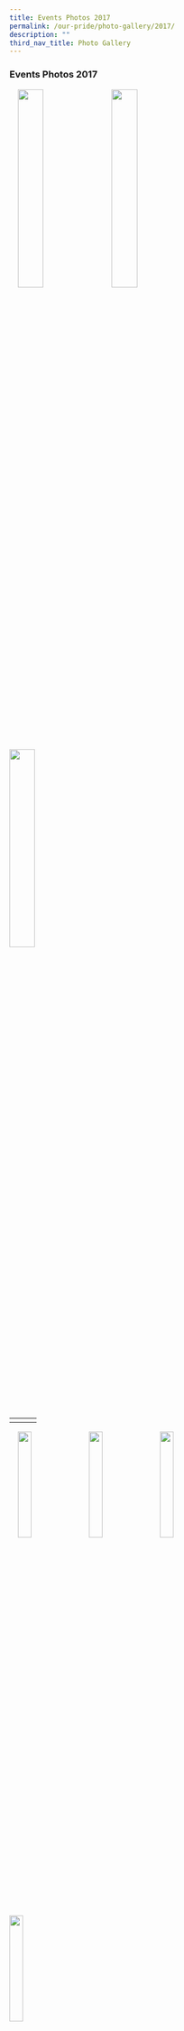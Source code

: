 ```yaml
---
title: Events Photos 2017
permalink: /our-pride/photo-gallery/2017/
description: ""
third_nav_title: Photo Gallery
---
```

### **Events Photos 2017**

<p><a href="webhere"><img src="/images/pic.jpg" style="width:30%;margin-right:15px;margin-left:15px;" align = "left"></a></p>
<p><a href="webhere"><img src="/images/pic.jpg" style="width:30%;margin-right:15px;" align = "left"></a></p>
<p><a href="webhere"><img src="/images/pic.jpg" style="width:30%;margin-right:15px;" align = "left"></a></p>

<br clear="left">

|  |  |  |
|:---:|:---:|:---:|
|  |  |  |

<p><a href="webhere"><img src="/images/pic.jpg" style="width:22%;margin-right:15px;margin-left:15px;" align = "left"></a></p>
<p><a href="webhere"><img src="/images/pic.jpg" style="width:22%;margin-right:15px;" align = "left"></a></p>
<p><a href="webhere"><img src="/images/pic.jpg" style="width:22%;margin-right:15px;" align = "left"></a></p>
<p><a href="webhere"><img src="/images/pic.jpg" style="width:22%;margin-right:15px;" align = "left"></a></p>

<br clear="left">

|  |  |  |  |
|:---:|:---:|:---:|:---:|
|  |  |  |  |

<p><a href="webhere"><img src="/images/pic.jpg" style="width:22%;margin-right:15px;margin-left:15px;" align = "left"></a></p>
<p><a href="webhere"><img src="/images/pic.jpg" style="width:22%;margin-right:15px;" align = "left"></a></p>
<p><a href="webhere"><img src="/images/pic.jpg" style="width:22%;margin-right:15px;" align = "left"></a></p>
<p><a href="webhere"><img src="/images/pic.jpg" style="width:22%;margin-right:15px;" align = "left"></a></p>

<br clear="left">

|  |  |  |  |
|:---:|:---:|:---:|:---:|
|  |  |  |  |

<p><a href="webhere"><img src="/images/pic.jpg" style="width:22%;margin-right:15px;margin-left:15px;" align = "left"></a></p>
<p><a href="webhere"><img src="/images/pic.jpg" style="width:22%;margin-right:15px;" align = "left"></a></p>
<p><a href="webhere"><img src="/images/pic.jpg" style="width:22%;margin-right:15px;" align = "left"></a></p>
<p><a href="webhere"><img src="/images/pic.jpg" style="width:22%;margin-right:15px;" align = "left"></a></p>

<br clear="left">

|  |  |  |  |
|:---:|:---:|:---:|:---:|
|  |  |  |  |

<p><a href="webhere"><img src="/images/pic.jpg" style="width:22%;margin-right:15px;margin-left:15px;" align = "left"></a></p>
<p><a href="webhere"><img src="/images/pic.jpg" style="width:22%;margin-right:15px;" align = "left"></a></p>
<p><a href="webhere"><img src="/images/pic.jpg" style="width:22%;margin-right:15px;" align = "left"></a></p>
<p><a href="webhere"><img src="/images/pic.jpg" style="width:22%;margin-right:15px;" align = "left"></a></p>

<br clear="left">

|  |  |  |  |
|:---:|:---:|:---:|:---:|
|  |  |  |  |

<p><a href="webhere"><img src="/images/pic.jpg" style="width:22%;margin-right:15px;margin-left:15px;" align = "left"></a></p>
<p><a href="webhere"><img src="/images/pic.jpg" style="width:22%;margin-right:15px;" align = "left"></a></p>
<p><a href="webhere"><img src="/images/pic.jpg" style="width:22%;margin-right:15px;" align = "left"></a></p>
<p><a href="webhere"><img src="/images/pic.jpg" style="width:22%;margin-right:15px;" align = "left"></a></p>

<br clear="left">

|  |  |  |  |
|:---:|:---:|:---:|:---:|
|  |  |  |  |

<p><a href="webhere"><img src="/images/pic.jpg" style="width:22%;margin-right:15px;margin-left:15px;" align = "left"></a></p>
<p><a href="webhere"><img src="/images/pic.jpg" style="width:22%;margin-right:15px;" align = "left"></a></p>
<p><a href="webhere"><img src="/images/pic.jpg" style="width:22%;margin-right:15px;" align = "left"></a></p>
<p><a href="webhere"><img src="/images/pic.jpg" style="width:22%;margin-right:15px;" align = "left"></a></p>

<br clear="left">

|  |  |  |  |
|:---:|:---:|:---:|:---:|
|  |  |  |  |

<p><a href="webhere"><img src="/images/pic.jpg" style="width:22%;margin-right:15px;margin-left:15px;" align = "left"></a></p>
<p><a href="webhere"><img src="/images/pic.jpg" style="width:22%;margin-right:15px;" align = "left"></a></p>
<p><a href="webhere"><img src="/images/pic.jpg" style="width:22%;margin-right:15px;" align = "left"></a></p>
<p><a href="webhere"><img src="/images/pic.jpg" style="width:22%;margin-right:15px;" align = "left"></a></p>

<br clear="left">

|  |  |  |  |
|:---:|:---:|:---:|:---:|
|  |  |  |  |